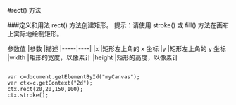 #rect() 方法

###定义和用法
rect() 方法创建矩形。
提示：请使用 stroke() 或 fill() 方法在画布上实际地绘制矩形。



参数值
|参数 |描述
|-----|----|
|x       |矩形左上角的 x 坐标
|y       |矩形左上角的 y 坐标
|width   |矩形的宽度，以像素计
|height  |矩形的高度，以像素计



```

var c=document.getElementById("myCanvas");
var ctx=c.getContext("2d");
ctx.rect(20,20,150,100);
ctx.stroke();


```